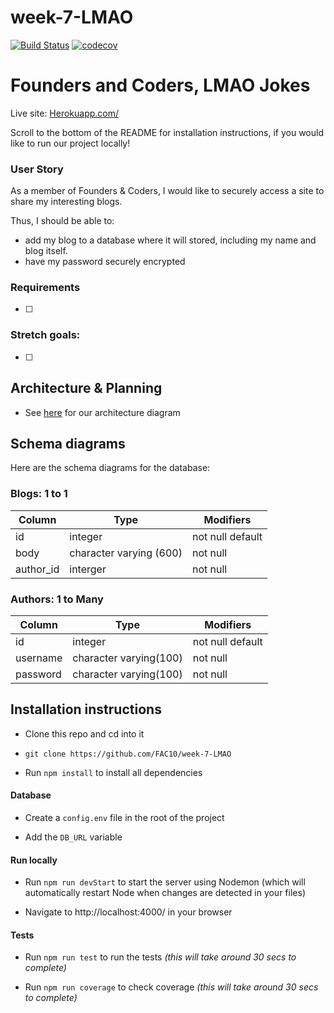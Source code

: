 # week-7-LMAO

[![Build Status](https://travis-ci.org/FAC10/week-7-LMAO.svg?branch=master)](https://travis-ci.org/FAC10/week-7-LMAO)
[![codecov](https://codecov.io/gh/FAC10/week-7-LMAO/branch/master/graph/badge.svg)](https://codecov.io/gh/FAC10/week-7-LMAO)

# Founders and Coders, LMAO Jokes

Live site: [Herokuapp.com/](https://lmao-jokes.heroku.com)

Scroll to the bottom of the README for installation instructions, if you would like to run our project locally!

### User Story

As a member of Founders & Coders, I would like to securely access a site to share my interesting blogs.

Thus, I should be able to:
* add my blog to a database where it will stored, including my name and blog itself.
* have my password securely encrypted

### Requirements

- [ ]

### Stretch goals:

- [ ]

## Architecture & Planning

 - See [here](https://cloud.githubusercontent.com/assets/15314681/24713610/1aadf580-1a1e-11e7-8f7e-4ce3e71239b8.png) for our architecture diagram

## Schema diagrams

Here are the schema diagrams for the database:

### Blogs: 1 to 1
Column | Type | Modifiers
--- | --- | ---
id | integer | not null default
body | character varying (600) | not null
author_id | interger | not null

### Authors: 1 to Many

Column | Type | Modifiers
--- | --- | ---
id | integer | not null default
username | character varying(100) | not null
password | character varying(100) | not null

## Installation instructions

 - Clone this repo and cd into it

  - `git clone https://github.com/FAC10/week-7-LMAO`

 - Run `npm install` to install all dependencies

#### Database

 - Create a `config.env` file in the root of the project

 - Add the `DB_URL` variable

#### Run locally

 - Run `npm run devStart` to start the server using Nodemon (which will automatically restart Node when changes are detected in your files)

 - Navigate to http://localhost:4000/ in your browser

#### Tests

 - Run `npm run test` to run the tests *(this will take around 30 secs to complete)*

 - Run `npm run coverage` to check coverage *(this will take around 30 secs to complete)*
